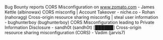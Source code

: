 Bug Bounty reports
CORS Misconfiguration on www.zomato.com - James Kettle (albinowax)
CORS misconfig | Account Takeover - niche.co - Rohan (nahoragg)
Cross-origin resource sharing misconfig | steal user information - bughunterboy (bughunterboy)
CORS Misconfiguration leading to Private Information Disclosure - sandh0t (sandh0t)
[██████] Cross-origin resource sharing misconfiguration (CORS) - Vadim (jarvis7)
